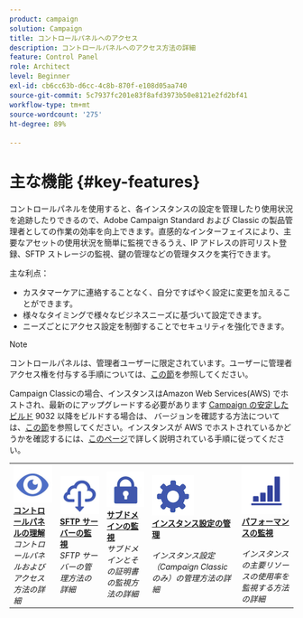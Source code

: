 ```yaml
---
product: campaign
solution: Campaign
title: コントロールパネルへのアクセス
description: コントロールパネルへのアクセス方法の詳細
feature: Control Panel
role: Architect
level: Beginner
exl-id: cb6cc63b-d6cc-4c8b-870f-e108d05aa740
source-git-commit: 5c7937fc201e83f8afd3973b50e8121e2fd2bf41
workflow-type: tm+mt
source-wordcount: '275'
ht-degree: 89%

---
```


# 主な機能 {#key-features}

コントロールパネルを使用すると、各インスタンスの設定を管理したり使用状況を追跡したりできるので、Adobe Campaign Standard および Classic の製品管理者としての作業の効率を向上できます。直感的なインターフェイスにより、主要なアセットの使用状況を簡単に監視できるうえ、IP アドレスの許可リスト登録、SFTP ストレージの監視、鍵の管理などの管理タスクを実行できます。

主な利点：

* カスタマーケアに連絡することなく、自分ですばやく設定に変更を加えることができます。
* 様々なタイミングで様々なビジネスニーズに基づいて設定できます。
* ニーズごとにアクセス設定を制御することでセキュリティを強化できます。

>[!NOTE]
>
>コントロールパネルは、管理者ユーザーに限定されています。ユーザーに管理者アクセス権を付与する手順については、[この節](managing-permissions.md)を参照してください。
>
>Campaign Classicの場合、インスタンスはAmazon Web Services(AWS) でホストされ、最新のにアップグレードする必要があります [Campaign の安定したビルド](https://experienceleague.adobe.com/docs/campaign-classic/using/release-notes/rn-overview.html?lang=ja#rn-statuses) 9032 以降をビルドする場合は、 バージョンを確認する方法については、[この節](https://experienceleague.adobe.com/docs/campaign-classic/using/getting-started/starting-with-adobe-campaign/launching-adobe-campaign.html?lang=ja#getting-your-campaign-version)を参照してください。インスタンスが AWS でホストされているかどうかを確認するには、[このページ](../../faq.md#hosted-aws)で詳しく説明されている手順に従ってください。

<table style="table-layout:fixed">
<tr>
    <td>
        <a href="../../discover/using/accessing-control-panel.md"><img alt="conditions" src="assets/do-not-localize/discover.png"/></a>
        <div><a href="../../discover/using/accessing-control-panel.md"><strong>コントロールパネルの理解</strong></a></div>
        <em>コントロールパネルおよびアクセス方法の詳細</em>
    </td>
    <td>
        <a href="../../sftp/using/about-sftp-management.md"><img alt="条件" src="assets/do-not-localize/sftp.png"/></a>
        <div><a href="../../sftp/using/about-sftp-management.md"><strong>SFTP サーバーの監視</strong></a></div>
        <em>SFTP サーバーの管理方法の詳細</em>
    </td>
    <td>
        <a href="../../subdomains-certificates/using/subdomains-branding.md"><img alt="条件" src="assets/do-not-localize/subdomains.png"/></a>
        <div><a href="../../subdomains-certificates/using/subdomains-branding.md"><strong>サブドメインの監視</strong></a></div>
        <em>サブドメインとその証明書の監視方法の詳細</em>
    </td>
    <td>
        <a href="../../instances-settings/using/ip-allow-listing-instance-access.md"><img alt="条件" src="assets/do-not-localize/instance_settings.png"/></a>
        <div><a href="../../instances-settings/using/ip-allow-listing-instance-access.md"><strong>インスタンス設定の管理</strong></a></div>
        <br/><em>インスタンス設定（Campaign Classic のみ）の管理方法の詳細</em>
    </td>
    <td>
        <a href="../../performance-monitoring/using/about-performance-monitoring.md"><img alt="条件" src="assets/do-not-localize/monitoring-performance.png"/></a>
        <div><a href="../../performance-monitoring/using/about-performance-monitoring.md"><strong>パフォーマンスの監視</strong></a></div>
        <br/><em>インスタンスの主要リソースの使用率を監視する方法の詳細</em>
    </td>
</tr>
</table>
